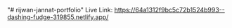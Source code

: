 "# rijwan-jannat-portfolio" 
Live Link: https://64a1312f9bc5c72b1524b993--dashing-fudge-319855.netlify.app/
